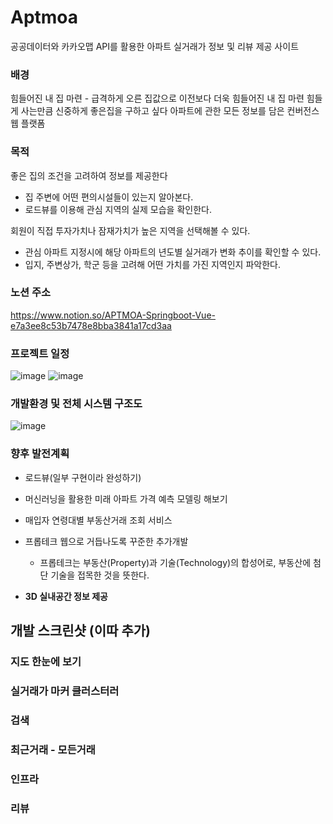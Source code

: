 # Aptmoa
공공데이터와 카카오맵 API를 활용한 아파트 실거래가 정보 및 리뷰 제공 사이트

### 배경
힘들어진 내 집 마련 - 급격하게 오른 집값으로 이전보다 더욱 힘들어진 내 집 마련 힘들게 사는만큼 신중하게 좋은집을 구하고 싶다
아파트에 관한 모든 정보를 담은 컨버전스 웹 플랫폼

### 목적
좋은 집의 조건을 고려하여 정보를 제공한다
- 집 주변에 어떤 편의시설들이 있는지 알아본다.
- 로드뷰를 이용해 관심 지역의 실제 모습을 확인한다.

회원이 직접 투자가치나 잠재가치가 높은 지역을 선택해볼 수 있다.
- 관심 아파트 지정시에 해당 아파트의 년도별 실거래가 변화 추이를 확인할 수 있다.
- 입지, 주변상가, 학군 등을 고려해 어떤 가치를 가진 지역인지 파악한다.

### 노션 주소
https://www.notion.so/APTMOA-Springboot-Vue-e7a3ee8c53b7478e8bba3841a17cd3aa

### 프로젝트 일정
![image](https://user-images.githubusercontent.com/16608930/170436026-82d914c8-96e7-4801-a987-d21b3f7756a6.png)
![image](https://user-images.githubusercontent.com/16608930/170436069-ceb99342-bb1d-4ad1-96e4-cb786df88245.png)
<!-- ### 개인별 일정 -->

### 개발환경 및 전체 시스템 구조도
![image](https://user-images.githubusercontent.com/16608930/170436175-07d75aa7-1fe9-4f54-91fc-6e5ce7d8f99d.png)

### 향후 발전계획
- 로드뷰(일부 구현이라 완성하기)

- 머신러닝을 활용한 미래 아파트 가격 예측 모델링 해보기

- 매입자 연령대별 부동산거래 조회 서비스

- 프롭테크 웹으로 거듭나도록 꾸준한 추가개발
  - 프롭테크는 부동산(Property)과 기술(Technology)의 합성어로, 부동산에 첨단 기술을 접목한 것을 뜻한다.
 
- **3D 실내공간 정보 제공**

## 개발 스크린샷 (이따 추가)

### 지도 한눈에 보기


### 실거래가 마커 클러스터러


### 검색



### 최근거래 - 모든거래



### 인프라



### 리뷰




